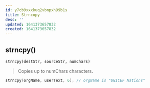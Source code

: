 ```yaml
---
id: y7cb9xxxkuq2vbnpxh99b1s
title: Strncopy
desc: ''
updated: 1641373657832
created: 1641373657832
---
```



## strncpy()

`strncpy(destStr, sourceStr, numChars)`

> Copies up to numChars characters.	

```cpp
strncpy(orgName, userText, 6); // orgName is "UNICEF Nations"
```

